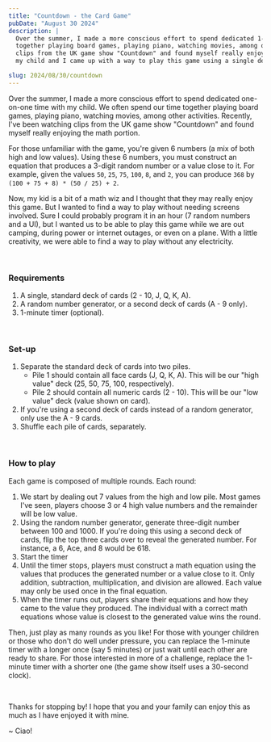 ```yaml
---
title: "Countdown - the Card Game"
pubDate: "August 30 2024"
description: |
  Over the summer, I made a more conscious effort to spend dedicated 1-1 time with my child. We often spend our time
  together playing board games, playing piano, watching movies, among other activities. Recently, I've been watching
  clips from the UK game show "Countdown" and found myself really enjoying the math portion. In this post, I discuss how
  my child and I came up with a way to play this game using a single deck of cards.

slug: 2024/08/30/countdown
---
```


Over the summer, I made a more conscious effort to spend dedicated one-on-one time with my child. We often spend our
time together playing board games, playing piano, watching movies, among other activities. Recently, I've been watching
clips from the UK game show "Countdown" and found myself really enjoying the math portion.

For those unfamiliar with the game, you're given 6 numbers (a mix of both high and low values). Using these 6 numbers,
you must construct an equation that produces a 3-digit random number or a value close to it. For example, given the
values `50`, `25`, `75`, `100`, `8`, and `2`, you can produce `368` by `(100 + 75 + 8) * (50 / 25) + 2`.

Now, my kid is a bit of a math wiz and I thought that they may really enjoy this game. But I wanted to find a way to
play without needing screens involved. Sure I could probably program it in an hour (7 random numbers and a UI), but I
wanted us to be able to play this game while we are out camping, during power or internet outages, or even on a plane.
With a little creativity, we were able to find a way to play without any electricity.

<br/>

### Requirements

1. A single, standard deck of cards (2 - 10, J, Q, K, A).
2. A random number generator, or a second deck of cards (A - 9 only).
3. 1-minute timer (optional).

<br/>

### Set-up

1. Separate the standard deck of cards into two piles.
   - Pile 1 should contain all face cards (J, Q, K, A). This will be our "high value" deck (25, 50, 75, 100,
     respectively).
   - Pile 2 should contain all numeric cards (2 - 10). This will be our "low value" deck (value shown on card).
2. If you're using a second deck of cards instead of a random generator, only use the A - 9 cards.
3. Shuffle each pile of cards, separately.

<br/>

### How to play

Each game is composed of multiple rounds. Each round:

1. We start by dealing out 7 values from the high and low pile. Most games I've seen, players choose 3 or 4 high value
   numbers and the remainder will be low value.
2. Using the random number generator, generate three-digit number between 100 and 1000. If you're doing this using a
   second deck of cards, flip the top three cards over to reveal the generated number. For instance, a 6, Ace, and 8
   would be 618.
3. Start the timer
4. Until the timer stops, players must construct a math equation using the values that produces the generated number or
   a value close to it. Only addition, subtraction, multiplication, and division are allowed. Each value may only be
   used once in the final equation.
5. When the timer runs out, players share their equations and how they came to the value they produced. The individual
   with a correct math equations whose value is closest to the generated value wins the round.

Then, just play as many rounds as you like! For those with younger children or those who don't do well under pressure,
you can replace the 1-minute timer with a longer once (say 5 minutes) or just wait until each other are ready to share.
For those interested in more of a challenge, replace the 1-minute timer with a shorter one (the game show itself uses a
30-second clock).

<br/>

Thanks for stopping by! I hope that you and your family can enjoy this as much as I have enjoyed it with mine.

~ Ciao!
